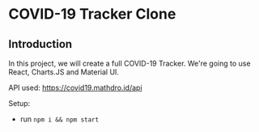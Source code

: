 # COVID-19 Tracker Clone

## Introduction

In this project, we will create a full COVID-19 Tracker. We're going to use React, Charts.JS and Material UI.

API used: https://covid19.mathdro.id/api

Setup:
- run ```npm i && npm start```